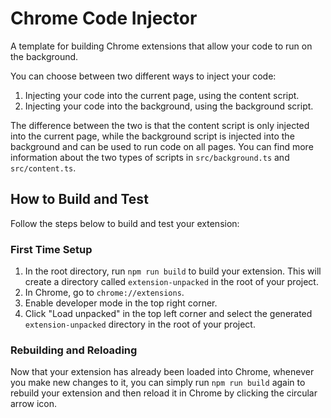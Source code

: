 # Chrome Code Injector

A template for building Chrome extensions that allow your code to run on the background.

You can choose between two different ways to inject your code:

1. Injecting your code into the current page, using the content script.
2. Injecting your code into the background, using the background script.

The difference between the two is that the content script is only injected into the current page, while the background script is injected into the background and can be used to run code on all pages. You can find more information about the two types of scripts in `src/background.ts` and `src/content.ts`.

## How to Build and Test

Follow the steps below to build and test your extension:

### First Time Setup

1. In the root directory, run `npm run build` to build your extension. This will create a directory called `extension-unpacked` in the root of your project.
2. In Chrome, go to `chrome://extensions`.
3. Enable developer mode in the top right corner.
4. Click "Load unpacked" in the top left corner and select the generated `extension-unpacked` directory in the root of your project.

### Rebuilding and Reloading

Now that your extension has already been loaded into Chrome, whenever you make new changes to it, you can simply run `npm run build` again to rebuild your extension and then reload it in Chrome by clicking the circular arrow icon.
